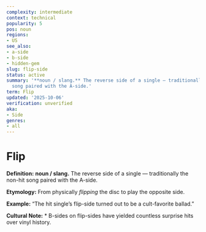 ```yaml
---
complexity: intermediate
context: technical
popularity: 5
pos: noun
regions:
- US
see_also:
- a-side
- b-side
- hidden-gem
slug: flip-side
status: active
summary: '**noun / slang.** The reverse side of a single — traditionally the non-hit
  song paired with the A-side.'
term: Flip
updated: '2025-10-06'
verification: unverified
aka:
- Side
genres:
- all
---
```


# Flip

**Definition:** **noun / slang.** The reverse side of a single — traditionally the non-hit song paired with the A-side.

**Etymology:** From physically *flipping* the disc to play the opposite side.

**Example:** “The hit single’s flip-side turned out to be a cult-favorite ballad.”

**Cultural Note:** * B-sides on flip-sides have yielded countless surprise hits over vinyl history.

